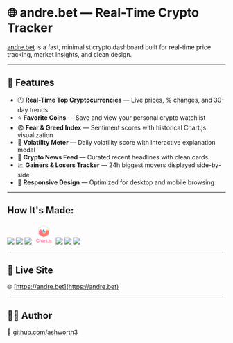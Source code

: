 # 🌐 andre.bet — Real-Time Crypto Tracker

[andre.bet](https://andre.bet) is a fast, minimalist crypto dashboard built for real-time price tracking, market insights, and clean design.

---

## 🌟 Features

- 🕒 **Real-Time Top Cryptocurrencies** — Live prices, % changes, and 30-day trends
- ⭐ **Favorite Coins** — Save and view your personal crypto watchlist
- 😨 **Fear & Greed Index** — Sentiment scores with historical Chart.js visualization
- 🌊 **Volatility Meter** — Daily volatility score with interactive explanation modal
- 📰 **Crypto News Feed** — Curated recent headlines with clean cards
- 📈 **Gainers & Losers Tracker** — 24h biggest movers displayed side-by-side
- 📱 **Responsive Design** — Optimized for desktop and mobile browsing

---

## How It's Made:

<p>
  <a href="https://developer.mozilla.org/en-US/docs/Web/HTML">
    <img src="https://skillicons.dev/icons?i=html" />
  </a>
  <a href="https://developer.mozilla.org/en-US/docs/Web/CSS">
    <img src="https://skillicons.dev/icons?i=css" />
  </a>
  <a href="https://developer.mozilla.org/en-US/docs/Web/JavaScript">
    <img src="https://skillicons.dev/icons?i=js" />
  </a>
  <a href="https://www.chartjs.org/">
    <img src="public/images/chartjs.svg" width="48" height="48" />
  </a>
  <a href="https://nodejs.org/">
    <img src="https://skillicons.dev/icons?i=nodejs" />
  </a>
  <a href="https://expressjs.com/">
    <img src="https://skillicons.dev/icons?i=express" />
  </a>
  <a href="https://firebase.google.com/">
    <img src="https://skillicons.dev/icons?i=firebase" />
  </a>
</p>

---

## 🔗 Live Site

🌐 [https://andre.bet](https://andre.bet)

---

## 👨‍💻 Author

🔗 [github.com/ashworth3](https://github.com/ashworth3)
